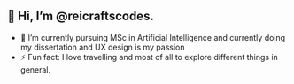 ## 👋 Hi, I’m @reicraftscodes.

- 🌱 I’m currently pursuing MSc in Artificial Intelligence and currently doing my dissertation and  UX design is my passion
- ⚡ Fun fact: I love travelling and most of all to explore different things in general.

<!---
reicraftscodes/reicraftscodes is a ✨ special ✨ repository because its `README.md` (this file) appears on your GitHub profile.
You can click the Preview link to take a look at your changes.
--->
